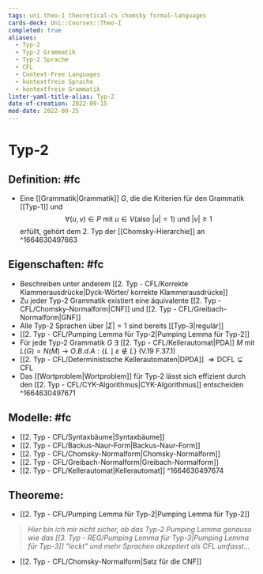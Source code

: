 ```yaml
---
tags: uni theo-1 theoretical-cs chomsky formal-languages
cards-deck: Uni::Courses::Theo-I
completed: true
aliases:
  - Typ-2
  - Typ-2 Grammatik
  - Typ-2 Sprache
  - CFL
  - Context-Free Languages
  - kontextfreie Sprache
  - kontextfreie Grammatik
linter-yaml-title-alias: Typ-2
date-of-creation: 2022-09-15
mod-date: 2022-09-25
---
```


# Typ-2

## Definition: #fc
- Eine [[Grammatik|Grammatik]] $G$, die die Kriterien für den Grammatik [[Typ-1]] und $$\forall(u,v)\in P\text{ mit }u\in V(\text{also }|u|=1)\text{ und }|v|\geq1$$ erfüllt, gehört dem 2. Typ der [[Chomsky-Hierarchie]] an
^1664630497663

## Eigenschaften: #fc
- Beschreiben unter anderem [[2. Typ - CFL/Korrekte Klammerausdrücke|Dyck-Wörter/ korrekte Klammerausdrücke]]
- Zu jeder Typ-2 Grammatik existiert eine äquivalente [[2. Typ - CFL/Chomsky-Normalform|CNF]] und [[2. Typ - CFL/Greibach-Normalform|GNF]]
- Alle Typ-2 Sprachen über $|\Sigma|=1$ sind bereits [[Typ-3|regulär]]
- [[2. Typ - CFL/Pumping Lemma für Typ-2|Pumping Lemma für Typ-2]]
- Für jede Typ-2 Grammatik $G~\exists$ [[2. Typ - CFL/Kellerautomat|PDA]] $M$ mit $L(G)=N(M)$
	→ $O.B.d.A:\{L\mid \varepsilon\notin L\}$ (V.19 F.37.1)
- [[2. Typ - CFL/Deterministische Kellerautomaten|DPDA]] $\Rightarrow\text{DCFL}\subsetneq\text{CFL}$
- Das [[Wortproblem|Wortproblem]] für Typ-2 lässt sich effizient durch den [[2. Typ - CFL/CYK-Algorithmus|CYK-Algorithmus]] entscheiden
^1664630497671

## Modelle: #fc
- [[2. Typ - CFL/Syntaxbäume|Syntaxbäume]]
- [[2. Typ - CFL/Backus-Naur-Form|Backus-Naur-Form]]
- [[2. Typ - CFL/Chomsky-Normalform|Chomsky-Normalform]]
- [[2. Typ - CFL/Greibach-Normalform|Greibach-Normalform]]
- [[2. Typ - CFL/Kellerautomat|Kellerautomat]]
^1664630497674

## Theoreme:
- [[2. Typ - CFL/Pumping Lemma für Typ-2|Pumping Lemma für Typ-2]]
> *Hier bin ich mir nicht sicher, ob das Typ-2 Pumping Lemma genauso wie das [[3. Typ - REG/Pumping Lemma für Typ-3|Pumping Lemma für Typ-3]] "leckt" und mehr Sprachen akzeptiert als CFL umfasst…*
- [[2. Typ - CFL/Chomsky-Normalform|Satz für die CNF]]
